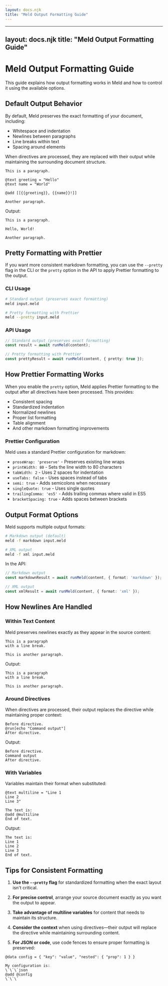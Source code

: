 ```yaml
---
layout: docs.njk
title: "Meld Output Formatting Guide"
---
```


---
layout: docs.njk
title: "Meld Output Formatting Guide"
---

# Meld Output Formatting Guide

This guide explains how output formatting works in Meld and how to control it using the available options.

## Default Output Behavior

By default, Meld preserves the exact formatting of your document, including:

- Whitespace and indentation
- Newlines between paragraphs
- Line breaks within text
- Spacing around elements

When directives are processed, they are replaced with their output while maintaining the surrounding document structure.

```meld
This is a paragraph.

@text greeting = "Hello"
@text name = "World"

@add [[{{greeting}}, {{name}}!]]

Another paragraph.
```

Output:
```
This is a paragraph.

Hello, World!

Another paragraph.
```

## Pretty Formatting with Prettier

If you want more consistent markdown formatting, you can use the `--pretty` flag in the CLI or the `pretty` option in the API to apply Prettier formatting to the output.

### CLI Usage

```bash
# Standard output (preserves exact formatting)
meld input.meld

# Pretty formatting with Prettier
meld --pretty input.meld
```

### API Usage

```typescript
// Standard output (preserves exact formatting)
const result = await runMeld(content);

// Pretty formatting with Prettier
const prettyResult = await runMeld(content, { pretty: true });
```

## How Prettier Formatting Works

When you enable the `pretty` option, Meld applies Prettier formatting to the output after all directives have been processed. This provides:

- Consistent spacing
- Standardized indentation
- Normalized newlines
- Proper list formatting
- Table alignment
- And other markdown formatting improvements

### Prettier Configuration

Meld uses a standard Prettier configuration for markdown:

- `proseWrap: 'preserve'` - Preserves existing line wraps
- `printWidth: 80` - Sets the line width to 80 characters
- `tabWidth: 2` - Uses 2 spaces for indentation
- `useTabs: false` - Uses spaces instead of tabs
- `semi: true` - Adds semicolons when necessary
- `singleQuote: true` - Uses single quotes
- `trailingComma: 'es5'` - Adds trailing commas where valid in ES5
- `bracketSpacing: true` - Adds spaces between brackets

## Output Format Options

Meld supports multiple output formats:

```bash
# Markdown output (default)
meld -f markdown input.meld

# XML output
meld -f xml input.meld
```

In the API:

```typescript
// Markdown output
const markdownResult = await runMeld(content, { format: 'markdown' });

// XML output
const xmlResult = await runMeld(content, { format: 'xml' });
```

## How Newlines Are Handled

### Within Text Content

Meld preserves newlines exactly as they appear in the source content:

```meld
This is a paragraph
with a line break.

This is another paragraph.
```

Output:
```
This is a paragraph
with a line break.

This is another paragraph.
```

### Around Directives

When directives are processed, their output replaces the directive while maintaining proper context:

```meld
Before directive.
@run[echo "Command output"]
After directive.
```

Output:
```
Before directive.
Command output
After directive.
```

### With Variables

Variables maintain their format when substituted:

```meld
@text multiline = "Line 1
Line 2
Line 3"

The text is:
@add @multiline
End of text.
```

Output:
```
The text is:
Line 1
Line 2
Line 3
End of text.
```

## Tips for Consistent Formatting

1. **Use the `--pretty` flag** for standardized formatting when the exact layout isn't critical.

2. **For precise control**, arrange your source document exactly as you want the output to appear.

3. **Take advantage of multiline variables** for content that needs to maintain its structure.

4. **Consider the context** when using directives—their output will replace the directive while maintaining surrounding content.

5. **For JSON or code**, use code fences to ensure proper formatting is preserved:

```meld
@data config = { "key": "value", "nested": { "prop": 1 } }

My configuration is:
\`\`\`json
@add @config
\`\`\`
```